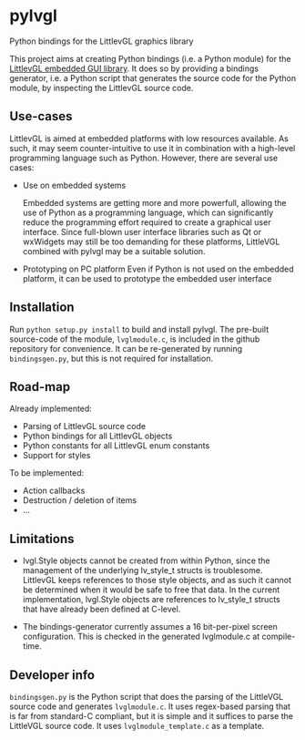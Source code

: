 # pylvgl
Python bindings for the LittlevGL graphics library

This project aims at creating Python bindings (i.e. a Python module) for the [LittlevGL embedded GUI library](https://littlevgl.com). It does so by providing a bindings generator, i.e. a Python script that generates the source code for the Python module, by inspecting the LittlevGL source code.

## Use-cases

LittlevGL is aimed at embedded platforms with low resources available. As such, it may seem counter-intuitive to use it in combination with a high-level programming language such as Python. However, there are several use cases:

* Use on embedded systems

  Embedded systems are getting more and more powerfull, allowing the use of Python as a programming language, which can significantly reduce the programming effort required to create a graphical user interface. Since full-blown user interface libraries such as Qt or wxWidgets may still be too demanding for these platforms, LittleVGL combined with pylvgl may be a suitable solution.
  
* Prototyping on PC platform
  Even if Python is not used on the embedded platform, it can be used to prototype the embedded user interface
  
## Installation

Run `python setup.py install` to build and install pylvgl. The pre-built source-code of the module, `lvglmodule.c`, is included in the github repository for convenience. It can be re-generated by running `bindingsgen.py`, but this is not required for installation.
  
## Road-map

Already implemented:

* Parsing of LittlevGL source code
* Python bindings for all LittlevGL objects
* Python constants for all LittlevGL enum constants
* Support for styles

To be implemented:

* Action callbacks
* Destruction / deletion of items
* ...

## Limitations

* lvgl.Style objects cannot be created from within Python, since the management of the underlying lv_style_t structs is troublesome. LittlevGL keeps references to those style objects, and as such it cannot be determined when it would be safe to free that data. In the current implementation, lvgl.Style objects are references to lv_style_t structs that have already been defined at C-level.

* The bindings-generator currently assumes a 16 bit-per-pixel screen configuration. This is checked in the generated lvglmodule.c at compile-time.

## Developer info

`bindingsgen.py` is the Python script that does the parsing of the LittleVGL source code and generates `lvglmodule.c`. It uses regex-based parsing that is far from standard-C compliant, but it is simple and it suffices to parse the LittleVGL source code. It uses `lvglmodule_template.c` as a template.
